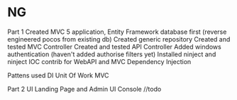 # NG

Part 1
Created MVC 5 application, Entity Framework database first (reverse engineered pocos from existing db)
Created generic repository
Created and tested MVC Controller
Created and tested API Controller
Added windows authentication (haven't added authorise filters yet)
Installed ninject and ninject IOC contrib for WebAPI and MVC Dependency Injection

Pattens used
DI
Unit Of Work
MVC

Part 2 UI Landing Page and Admin UI Console
//todo

